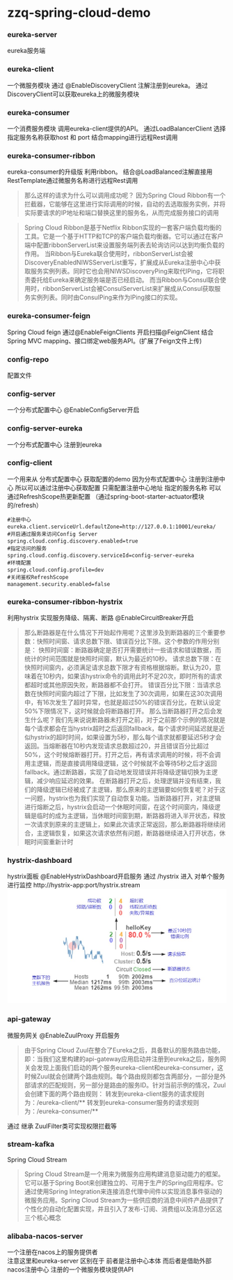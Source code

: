 # zzq-spring-cloud-demo
### eureka-server
eureka服务端
### eureka-client
一个微服务模块 通过 @EnableDiscoveryClient 注解注册到eureka。
通过DiscoveryClient可以获取eureka上的微服务模块
### eureka-consumer
一个消费服务模块 调用eureka-client提供的API。
通过LoadBalancerClient 选择指定服务名称获取host 和 port 结合mapping进行远程Rest调用

### eureka-consumer-ribbon
eureka-consumer的升级版 利用ribbon。
结合@LoadBalanced注解直接用RestTemplate通过微服务名称进行远程Rest调用
> 那么这样的请求为什么可以调用成功呢？
因为Spring Cloud Ribbon有一个拦截器，它能够在这里进行实际调用的时候，自动的去选取服务实例，并将实际要请求的IP地址和端口替换这里的服务名，从而完成服务接口的调用

> Spring Cloud Ribbon是基于Netflix Ribbon实现的一套客户端负载均衡的工具。它是一个基于HTTP和TCP的客户端负载均衡器。它可以通过在客户端中配置ribbonServerList来设置服务端列表去轮询访问以达到均衡负载的作用。
  当Ribbon与Eureka联合使用时，ribbonServerList会被DiscoveryEnabledNIWSServerList重写，扩展成从Eureka注册中心中获取服务实例列表。同时它也会用NIWSDiscoveryPing来取代IPing，它将职责委托给Eureka来确定服务端是否已经启动。
  而当Ribbon与Consul联合使用时，ribbonServerList会被ConsulServerList来扩展成从Consul获取服务实例列表。同时由ConsulPing来作为IPing接口的实现。

### eureka-consumer-feign
Spring Cloud feign 通过@EnableFeignClients 开启扫描@FeignClient 结合 Spring MVC mapping、接口绑定web服务API。(扩展了Feign文件上传)


### config-repo
配置文件

### config-server 
一个分布式配置中心 @EnableConfigServer开启

### config-server-eureka
一个分布式配置中心 注册到eureka 

### config-client
一个用来从 分布式配置中心 获取配置的demo 因为分布式配置中心 注册到注册中心 所以可以通过注册中心获取配置
只需配置注册中心地址  指定的服务名称
可以通过RefreshScope热更新配置 （通过spring-boot-starter-actuator模块的/refresh）
```properties
#注册中心
eureka.client.serviceUrl.defaultZone=http://127.0.0.1:10001/eureka/
#开启通过服务来访问Config Server
spring.cloud.config.discovery.enabled=true
#指定访问的服务
spring.cloud.config.discovery.serviceId=config-server-eureka
#环境配置
spring.cloud.config.profile=dev
#关闭鉴权RefreshScope
management.security.enabled=false
```
### eureka-consumer-ribbon-hystrix
利用hystrix 实现服务降级、隔离、断路 @EnableCircuitBreaker开启
>那么断路器是在什么情况下开始起作用呢？这里涉及到断路器的三个重要参数：快照时间窗、请求总数下限、错误百分比下限。这个参数的作用分别是：
 快照时间窗：断路器确定是否打开需要统计一些请求和错误数据，而统计的时间范围就是快照时间窗，默认为最近的10秒。
 请求总数下限：在快照时间窗内，必须满足请求总数下限才有资格根据熔断。默认为20，意味着在10秒内，如果该hystrix命令的调用此时不足20次，即时所有的请求都超时或其他原因失败，断路器都不会打开。
 错误百分比下限：当请求总数在快照时间窗内超过了下限，比如发生了30次调用，如果在这30次调用中，有16次发生了超时异常，也就是超过50%的错误百分比，在默认设定50%下限情况下，这时候就会将断路器打开。
 那么当断路器打开之后会发生什么呢？我们先来说说断路器未打开之前，对于之前那个示例的情况就是每个请求都会在当hystrix超时之后返回fallback，每个请求时间延迟就是近似hystrix的超时时间，如果设置为5秒，那么每个请求就都要延迟5秒才会返回。当熔断器在10秒内发现请求总数超过20，并且错误百分比超过50%，这个时候熔断器打开。打开之后，再有请求调用的时候，将不会调用主逻辑，而是直接调用降级逻辑，这个时候就不会等待5秒之后才返回fallback。通过断路器，实现了自动地发现错误并将降级逻辑切换为主逻辑，减少响应延迟的效果。
 在断路器打开之后，处理逻辑并没有结束，我们的降级逻辑已经被成了主逻辑，那么原来的主逻辑要如何恢复呢？对于这一问题，hystrix也为我们实现了自动恢复功能。当断路器打开，对主逻辑进行熔断之后，hystrix会启动一个休眠时间窗，在这个时间窗内，降级逻辑是临时的成为主逻辑，当休眠时间窗到期，断路器将进入半开状态，释放一次请求到原来的主逻辑上，如果此次请求正常返回，那么断路器将继续闭合，主逻辑恢复，如果这次请求依然有问题，断路器继续进入打开状态，休眠时间窗重新计时



### hystrix-dashboard
hystrix面板 @EnableHystrixDashboard开启服务
通过 /hystrix 进入 对单个服务进行监控 http://hystrix-app:port/hystrix.stream
![config-repo/hystrix-dashboard.png](config-repo/hystrix-dashboard.png)

### api-gateway
微服务网关 @EnableZuulProxy 开启服务
> 由于Spring Cloud Zuul在整合了Eureka之后，具备默认的服务路由功能，即：当我们这里构建的api-gateway应用启动并注册到eureka之后，服务网关会发现上面我们启动的两个服务eureka-client和eureka-consumer，这时候Zuul就会创建两个路由规则。每个路由规则都包含两部分，一部分是外部请求的匹配规则，另一部分是路由的服务ID。针对当前示例的情况，Zuul会创建下面的两个路由规则：
转发到eureka-client服务的请求规则为：/eureka-client/**
转发到eureka-consumer服务的请求规则为：/eureka-consumer/**

通过 继承 ZuulFilter类可实现权限拦截等

### stream-kafka
Spring Cloud Stream
>Spring Cloud Stream是一个用来为微服务应用构建消息驱动能力的框架。它可以基于Spring Boot来创建独立的、可用于生产的Spring应用程序。它通过使用Spring Integration来连接消息代理中间件以实现消息事件驱动的微服务应用。Spring Cloud Stream为一些供应商的消息中间件产品提供了个性化的自动化配置实现，并且引入了发布-订阅、消费组以及消息分区这三个核心概念

### alibaba-nacos-server
一个注册在nacos上的服务提供者  
注意这里和eureka-server 区别在于 前者是注册中心本体  而后者是借助外部nacos注册中心 注册的一个微服务模块提供API